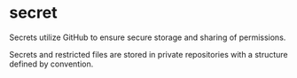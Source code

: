 # secret

Secrets utilize GitHub to ensure secure storage and sharing of permissions.

Secrets and restricted files are stored in private repositories with a structure defined by convention.  